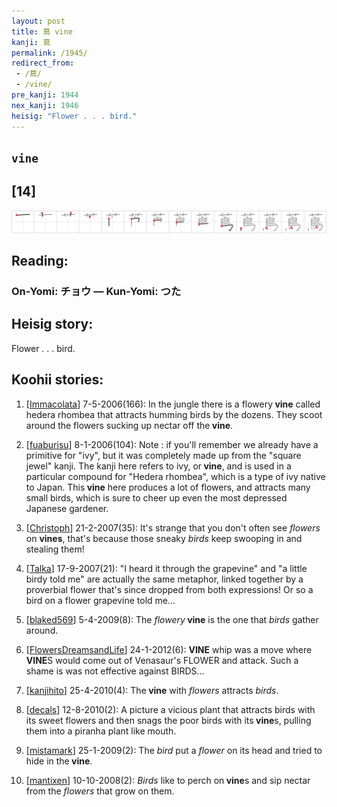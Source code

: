 ```yaml
---
layout: post
title: 蔦 vine
kanji: 蔦
permalink: /1945/
redirect_from:
 - /蔦/
 - /vine/
pre_kanji: 1944
nex_kanji: 1946
heisig: "Flower . . . bird."
---
```


## `vine`

## [14]

<div class="stroke"><img src="../images/E894A6.png" /></div>

## Reading:

### On-Yomi: チョウ &mdash; Kun-Yomi: つた

## Heisig story:

Flower . . . bird.

## Koohii stories:

1) [<a href="http://kanji.koohii.com/profile/Immacolata">Immacolata</a>] 7-5-2006(166): In the jungle there is a flowery<strong> vine</strong> called hedera rhombea that attracts humming birds by the dozens. They scoot around the flowers sucking up nectar off the<strong> vine</strong>.

2) [<a href="http://kanji.koohii.com/profile/fuaburisu">fuaburisu</a>] 8-1-2006(104): Note : if you&#039;ll remember we already have a primitive for &quot;ivy&quot;, but it was completely made up from the &quot;square jewel&quot; kanji. The kanji here refers to ivy, or<strong> vine</strong>, and is used in a particular compound for &quot;Hedera rhombea&quot;, which is a type of ivy native to Japan. This<strong> vine</strong> here produces a lot of flowers, and attracts many small birds, which is sure to cheer up even the most depressed Japanese gardener.

3) [<a href="http://kanji.koohii.com/profile/Christoph">Christoph</a>] 21-2-2007(35): It&#039;s strange that you don&#039;t often see <em>flowers</em> on <strong>vines</strong>, that&#039;s because those sneaky <em>birds</em> keep swooping in and stealing them!

4) [<a href="http://kanji.koohii.com/profile/Talka">Talka</a>] 17-9-2007(21): &quot;I heard it through the grapevine&quot; and &quot;a little birdy told me&quot; are actually the same metaphor, linked together by a proverbial flower that&#039;s since dropped from both expressions! Or so a bird on a flower grapevine told me...

5) [<a href="http://kanji.koohii.com/profile/blaked569">blaked569</a>] 5-4-2009(8): The <em>flowery</em><strong> vine</strong> is the one that <em>birds</em> gather around.

6) [<a href="http://kanji.koohii.com/profile/FlowersDreamsandLife">FlowersDreamsandLife</a>] 24-1-2012(6): <strong>VINE</strong> whip was a move where<strong> VINE</strong>S would come out of Venasaur&#039;s FLOWER and attack. Such a shame is was not effective against BIRDS...

7) [<a href="http://kanji.koohii.com/profile/kanjihito">kanjihito</a>] 25-4-2010(4): The<strong> vine</strong> with <em>flowers</em> attracts <em>birds</em>.

8) [<a href="http://kanji.koohii.com/profile/decals">decals</a>] 12-8-2010(2): A picture a vicious plant that attracts birds with its sweet flowers and then snags the poor birds with its<strong> vine</strong>s, pulling them into a piranha plant like mouth.

9) [<a href="http://kanji.koohii.com/profile/mistamark">mistamark</a>] 25-1-2009(2): The <em>bird</em> put a <em>flower</em> on its head and tried to hide in the<strong> vine</strong>.

10) [<a href="http://kanji.koohii.com/profile/mantixen">mantixen</a>] 10-10-2008(2): <em>Birds</em> like to perch on<strong> vine</strong>s and sip nectar from the <em>flowers</em> that grow on them.
